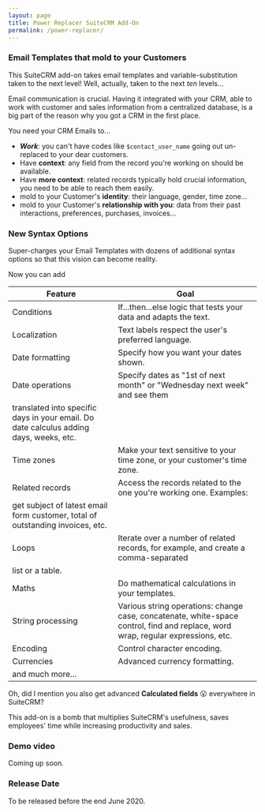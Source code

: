```yaml
---
layout: page
title: Power Replacer SuiteCRM Add-On
permalink: /power-replacer/
---
```


### Email Templates that mold to your Customers

This SuiteCRM add-on takes email templates and variable-substitution taken to the next level! 
Well, actually, taken to the next _ten_ levels...

Email communication is crucial. Having it integrated with your CRM, able to work with customer and sales 
information from a centralized database, is a big part of the reason why you got a CRM in the first place. 

You need your CRM Emails to...

* **_Work_**: you can't have codes like `$contact_user_name` going out un-replaced to your dear customers. 
* Have **context**: any field from the record you're working on should be available.
* Have **more context**: related records typically hold crucial information, you need to be able to 
reach them easily.
* mold to your Customer's **identity**: their language, gender, time zone...
* mold to your Customer's **relationship with you**: data from their past interactions, preferences, 
purchases, invoices...

### New Syntax Options

Super-charges your Email Templates with dozens of additional syntax options so that this vision
can become reality.
 
Now you can add 

| Feature  | Goal |
| ------------- | ------------- |
| Conditions | If...then...else logic that tests your data and adapts the text.  |
| Localization | Text labels respect the user's preferred language. |
| Date formatting | Specify how you want your dates shown. |
| Date operations | Specify dates as "1st of next month" or "Wednesday next week" and see them 
translated into specific days in your email. Do date calculus adding days, weeks, etc. |
| Time zones | Make your text sensitive to your time zone, or your customer's time zone. |
| Related records | Access the records related to the one you're working one. Examples: 
get subject of latest email form customer, total of outstanding invoices, etc.| 
| Loops | Iterate over a number of related records, for example, and create a comma-separated 
list or a table. | 
| Maths | Do mathematical calculations in your templates. |
| String processing | Various string operations: change case, concatenate, white-space control, find and replace, word wrap, regular expressions, etc.
| Encoding | Control character encoding. |
| Currencies | Advanced currency formatting. |
| and much more... | |

Oh, did I mention you also get advanced **Calculated fields** 😮 everywhere in SuiteCRM? 

This add-on is a bomb that multiplies SuiteCRM's usefulness, 
saves employees' time while increasing productivity and sales. 

### Demo video

Coming up soon.

### Release Date

To be released before the end June 2020.
